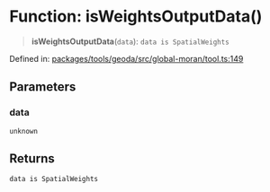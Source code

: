 # Function: isWeightsOutputData()

> **isWeightsOutputData**(`data`): `data is SpatialWeights`

Defined in: [packages/tools/geoda/src/global-moran/tool.ts:149](https://github.com/GeoDaCenter/openassistant/blob/0f7bf760e453a1735df9463dc799b04ee2f630fd/packages/tools/geoda/src/global-moran/tool.ts#L149)

## Parameters

### data

`unknown`

## Returns

`data is SpatialWeights`
